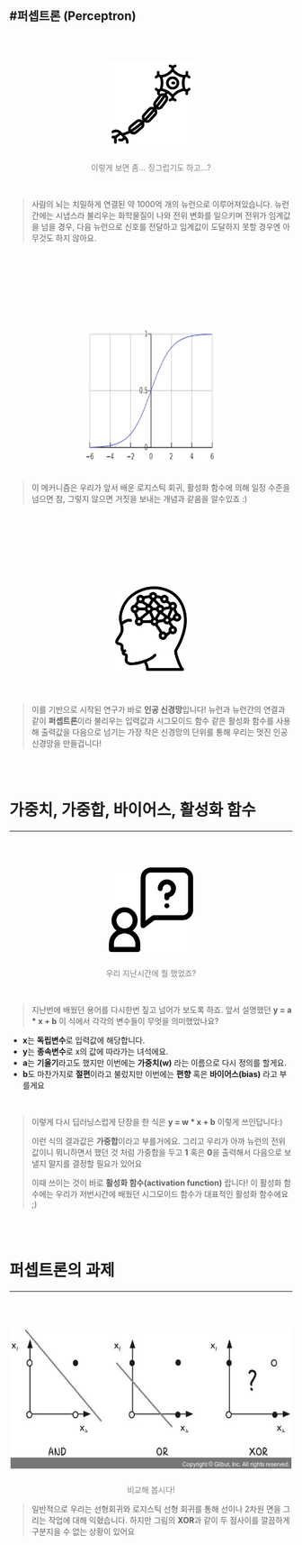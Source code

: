 #퍼셉트론 (Perceptron)
-----
<p align="center">
<img style="margin:50px 0 10px 0" src="img/neuron.png" height="150px" width="150px">
<center style = "color:gray">이렇게 보면 좀... 징그럽기도 하고...?</center>
</p>

</br>

> 사람의 뇌는 치밀하게 연결된 약 1000억 개의 뉴런으로  이루어져있습니다. 뉴런 간에는 시냅스라 
> 불리우는 화학물질이 나와 전위 변화를 일으키며 전위가 임계값을 넘을 경우, 다음 뉴런으로 신호를 
> 전달하고 임계값이 도달하지 못할 경우엔 아무것도 하지 않아요.

</br>
</br>
</br>
</br>

<p align="center">
<img style="margin:50px 0 10px 0" src="img/sigmoid.png" height="250px" width="250px">

</p>

> 이 메커니즘은 우리가 앞서 배운 로지스틱 회귀, 활성화 함수에 의해 일정 수준을 넘으면 참,
>  그렇지 않으면 거짓을 보내는 개념과 같음을 알수있죠 :)

</br>
</br>
</br>
</br>

<p align="center">
<img style="margin:50px 0 10px 0" src="img/artificial-intelligence.png" height="150px" width="150px">
</p>

</br>

> 이를 기반으로 시작된 연구가 바로 **인공 신경망**입니다! 뉴런과 뉴런간의 연결과 같이 **퍼셉트론**이라 
> 불리우는 입력값과 시그모이드 함수 같은 활성화 함수를 사용해 출력값을 다음으로 넘기는 가장 작은 
> 신경망의 단위를 통해 우리는 멋진 인공 신경망을 만들겁니다!

</br>
</br>

# 가중치, 가중합, 바이어스, 활성화 함수
---------

<p align="center">
<img style="margin:50px 0 10px 0" src="img/request.png" height="150px" width="150px">
<center style = "color:gray">우리 지난시간에 뭘 했었죠?</center>
</p>

</br>

> 지난번에 배웠던 용어를 다시한번 짚고 넘어가 보도록 하죠. 앞서 설명했던 
> **y = a * x + b** 
> 이 식에서 각각의 변수들이 무엇을 의미했었나요?

* **x**는 **독립변수**로 입력값에 해당합니다.
* **y**는 **종속변수**로 x의 값에 따라가는 녀석에요.
* **a**는 **기울기**라고도 했지만 이번에는  **가중치(w)** 라는 이름으로 다시 정의를 할게요.
* **b**도 마찬가지로 **절편**이라고 불렀지만 이번에는 **편향** 혹은 **바이어스(bias)** 라고 부를게요

</br>

> 이렇게 다시 딥러닝스럽게 단장을 한 식은
> **y = w * x + b**
> 이렇게 쓰인답니다:)
>
> 이런 식의 결과값은 **가중합**이라고 부를거에요. 그리고 우리가 아까 뉴런의 전위값이니 뭐니하면서
> 했던 것 처럼 가중합을 두고 **1** 혹은 **0**을 출력해서 다음으로 보낼지 말지를 결정할 필요가 있어요
> 
> 이때 쓰이는 것이 바로 **활성화 함수(activation function)** 랍니다! 
> 이 활성화 함수에는 우리가 저번시간에 배웠던 시그모이드 함수가 대표적인 활성화 함수에요 ;)

</br>
</br>

# 퍼셉트론의 과제
-------

<p align="center">
<img style="margin:50px 0 10px 0" src="img/xor.jpg" height="250px" width="500px">
<center style = "color:gray">비교해 봅시다! </center>
</p>

> 일반적으로 우리는 선형회귀와 로지스틱 선형 회귀를 통해 선이나 2차원 면을 그리는 작업에 대해 
> 익혔습니다. 하지만 그림의 **XOR**과 같이 두 점사이를 깔끔하게 구분지을 수 없는 상황이 있어요

